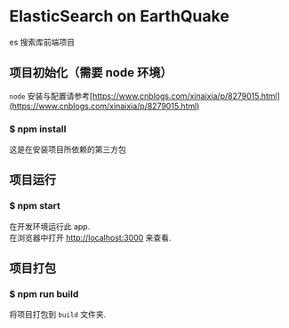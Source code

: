 # ElasticSearch on EarthQuake

es 搜索库前端项目

## 项目初始化（需要 node 环境）

`node` 安装与配置请参考[https://www.cnblogs.com/xinaixia/p/8279015.html](https://www.cnblogs.com/xinaixia/p/8279015.html)

### \$ npm install

这是在安装项目所依赖的第三方包

## 项目运行

### \$ npm start

在开发环境运行此 app.<br>
在浏览器中打开 [http://localhost:3000](http://localhost:3000) 来查看.

## 项目打包

### \$ npm run build

将项目打包到 `build` 文件夹.
